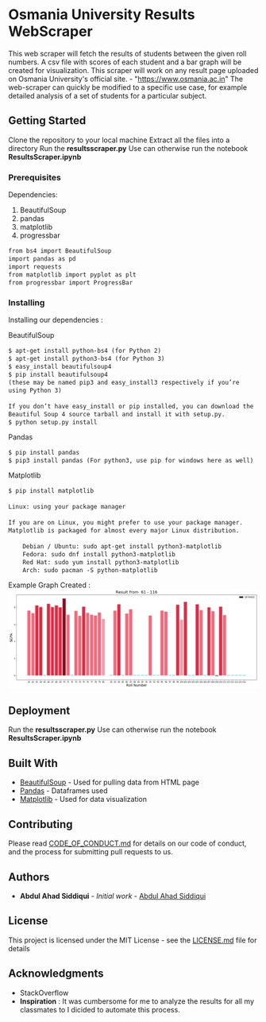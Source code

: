 # Osmania University Results WebScraper

This web scraper will fetch the results of students between the given roll numbers. A csv file with scores of each student and a bar graph will be created for visualization. This scraper will work on any result page uploaded on Osmania University's official site. - "https://www.osmania.ac.in"
The web-scraper can quickly be modified to a specific use case, for example detailed analysis of a set of students for a particular subject.

## Getting Started

Clone the repository to your local machine
Extract all the files into a directory
Run the  	**resultsscraper.py**
Use can otherwise run the notebook **ResultsScraper.ipynb** 

### Prerequisites

Dependencies:
1. BeautifulSoup
2. pandas
3. matplotlib
4. progressbar
```
from bs4 import BeautifulSoup
import pandas as pd
import requests
from matplotlib import pyplot as plt
from progressbar import ProgressBar
```

### Installing

Installing our dependencies :

BeautifulSoup

```
$ apt-get install python-bs4 (for Python 2)
$ apt-get install python3-bs4 (for Python 3)
$ easy_install beautifulsoup4
$ pip install beautifulsoup4
(these may be named pip3 and easy_install3 respectively if you’re using Python 3)

If you don’t have easy_install or pip installed, you can download the Beautiful Soup 4 source tarball and install it with setup.py.
$ python setup.py install
```

Pandas

```
$ pip install pandas
$ pip3 install pandas (For python3, use pip for windows here as well)
```

Matplotlib

```
$ pip install matplotlib

Linux: using your package manager

If you are on Linux, you might prefer to use your package manager. Matplotlib is packaged for almost every major Linux distribution.

    Debian / Ubuntu: sudo apt-get install python3-matplotlib
    Fedora: sudo dnf install python3-matplotlib
    Red Hat: sudo yum install python3-matplotlib
    Arch: sudo pacman -S python-matplotlib

```
Example Graph Created : 
![alt text](https://github.com/AbdulAhadSiddiqui11/Web-Scraper-OU-Results/blob/master/graph.png "Bar Graph Created")

## Deployment

Run the  	**resultsscraper.py**
Use can otherwise run the notebook **ResultsScraper.ipynb** 

## Built With

* [BeautifulSoup](https://www.crummy.com/software/BeautifulSoup/bs4/doc/) - Used for pulling data from HTML page
* [Pandas](https://pandas.pydata.org/pandas-docs/stable/) - Dataframes used
* [Matplotlib](https://matplotlib.org/) - Used for data visualization

## Contributing

Please read [CODE_OF_CONDUCT.md](https://github.com/AbdulAhadSiddiqui11/Web-Scraper-OU-Results/blob/master/CODE_OF_CONDUCT.md) for details on our code of conduct, and the process for submitting pull requests to us.

## Authors

* **Abdul Ahad Siddiqui** - *Initial work* - [Abdul Ahad Siddiqui](https://github.com/AbdulAhadSiddiqui11)

## License

This project is licensed under the MIT License - see the [LICENSE.md](https://github.com/AbdulAhadSiddiqui11/Web-Scraper-OU-Results/blob/master/LICENSE) file for details

## Acknowledgments

* StackOverflow
* **Inspiration** : It was cumbersome for me to analyze the results for all my classmates to I dicided to automate this process.

